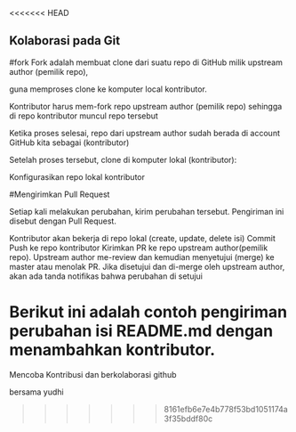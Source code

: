 <<<<<<< HEAD
## Kolaborasi pada Git

#fork 
Fork adalah membuat clone dari suatu repo di GitHub milik upstream author (pemilik repo),


guna memproses clone ke komputer local kontributor.

Kontributor harus mem-fork repo upstream author (pemilik repo) sehingga di repo kontributor muncul repo tersebut

Ketika proses selesai, repo dari upstream author sudah berada di account GitHub kita sebagai (kontributor)

Setelah proses tersebut, clone di komputer lokal (kontributor):

Konfigurasikan repo lokal kontributor


#Mengirimkan Pull Request

Setiap kali melakukan perubahan, kirim perubahan tersebut. Pengiriman ini disebut dengan Pull Request.

Kontributor akan bekerja di repo lokal (create, update, delete isi)
Commit
Push ke repo kontributor
Kirimkan PR ke repo upstream author(pemilik repo).
Upstream author me-review dan kemudian menyetujui (merge) ke master atau menolak PR.
Jika disetujui dan di-merge oleh upstream author, akan ada tanda notifikas bahwa perubahan di setujui

Berikut ini adalah contoh pengiriman perubahan isi README.md dengan menambahkan kontributor.
=======
Mencoba Kontribusi dan berkolaborasi github

bersama yudhi
>>>>>>> 8161efb6e7e4b778f53bd1051174a3f35bddf80c
